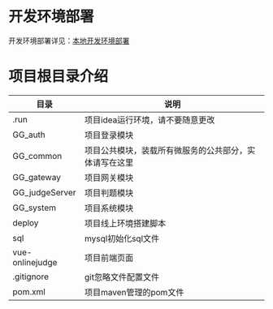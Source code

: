 # 开发环境部署

开发环境部署详见：[本地开发环境部署](https://github.com/mc23101/GG_Judge_Wiki/wiki/%E6%9C%AC%E5%9C%B0%E5%BC%80%E5%8F%91%E7%8E%AF%E5%A2%83%E9%83%A8%E7%BD%B2)

# 项目根目录介绍

| 目录            | 说明                                                   |
| --------------- | ------------------------------------------------------ |
| .run            | 项目idea运行环境，请不要随意更改                       |
| GG_auth         | 项目登录模块                                           |
| GG_common       | 项目公共模块，装载所有微服务的公共部分，实体请写在这里 |
| GG_gateway      | 项目网关模块                                           |
| GG_judgeServer  | 项目判题模块                                           |
| GG_system       | 项目系统模块                                           |
| deploy          | 项目线上环境搭建脚本                                   |
| sql             | mysql初始化sql文件                                     |
| vue-onlinejudge | 项目前端页面                                           |
| .gitignore      | git忽略文件配置文件                                    |
| pom.xml         | 项目maven管理的pom文件                                 |







